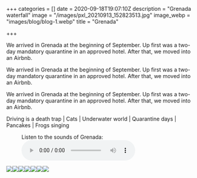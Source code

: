 +++
categories = []
date = 2020-09-18T19:07:10Z
description = "Grenada waterfall"
image = "/images/pxl_20210913_152823513.jpg"
image_webp = "images/blog/blog-1.webp"
title = "Grenada"

+++
<p>
We arrived in Grenada at the beginning of September. Up first was a two-day mandatory quarantine in an approved hotel. After that, we moved into an Airbnb.

We arrived in Grenada at the beginning of September. Up first was a two-day mandatory quarantine in an approved hotel. After that, we moved into an Airbnb.

We arrived in Grenada at the beginning of September. Up first was a two-day mandatory quarantine in an approved hotel. After that, we moved into an Airbnb.

<p>

Driving is a death trap | Cats | Underwater world | Quarantine days | Pancakes | Frogs singing
<p>
<figure>
<figcaption>Listen to the sounds of Grenada:</figcaption>
<audio
controls
src="/images/podington-bear-desormais.mp3">
Your browser does not support the
<code>audio</code> element.
</audio>
</figure>
<p>

![](/images/pxl_20210913_161135358-1.jpg)![](/images/pxl_20210910_211147810.jpg)![](/images/pxl_20210906_150720375.jpg)![](/images/pxl_20210906_135405934.jpg)![](/images/pxl_20210910_211241726-portrait.jpg)![](/images/pxl_20210904_135342697.jpg)![](/images/pxl_20210902_202221529.jpg)